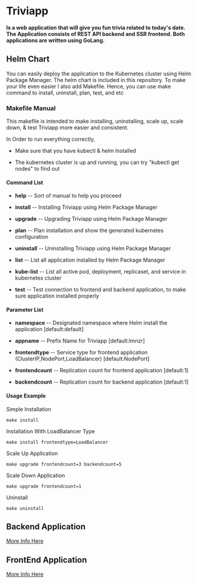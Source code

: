 # Triviapp

**Is a web application that will give you fun trivia related to today's date. The Application consists of REST API backend and SSR frontend. Both applications are written using GoLang.**

## Helm Chart

You can easily deploy the application to the Kubernetes cluster using Helm Package Manager. The helm chart is included in this repository. To make your life even easier I also add Makefile. Hence, you can use make command to install, uninstall, plan, test, and etc

### Makefile Manual

This makefile is intended to make installing, uninstalling, scale up, scale down, & test Triviapp more easier and consistent.

In Order to run everything correctly,

- Make sure that you have kubectl & helm Installed

- The kubernetes cluster is up and running, you can try "kubectl get nodes" to find out

#### Command List

- **help** -- Sort of manual to help you proceed

- **install** -- Installing Triviapp using Helm Package Manager

- **upgrade** -- Upgrading Triviapp using Helm Package Manager

- **plan** -- Plan installation and show the generated kubernetes configuration

- **uninstall** -- Uninstalling Triviapp using Helm Package Manager

- **list** -- List all application installed by Helm Package Manager

- **kube-list** -- List all active pod, deployment, replicaset, and service in kubernetes cluster

- **test** -- Test connection to frontend and backend application, to make sure application installed properly

#### Parameter List

- **namespace** -- Designated namespace where Helm install the application [default:default]

- **appname** -- Prefix Name for Triviapp [default:lmnzr]

- **frontendtype** -- Service type for frontend application (ClusterIP,NodePort,LoadBalancer) [default:NodePort]

- **frontendcount** -- Replication count for frontend application [default:1]

- **backendcount** -- Replication count for backend application [default:1]

#### Usage Example

Simple Installation

```
make install
```

Installation With LoadBalancer Type

```
make install frontendtype=LoadBalancer
```

Scale Up Application

```
make upgrade frontendcount=3 backendcount=5
```

Scale Down Application

```
make upgrade frontendcount=1
```

Uninstall

```
make uninstall
```

## Backend Application

[More Info Here](https://github.com/lmnzr/go-triviapp/tree/master/backend)

## FrontEnd Application

[More Info Here](https://github.com/lmnzr/go-triviapp/tree/master/frontend)

